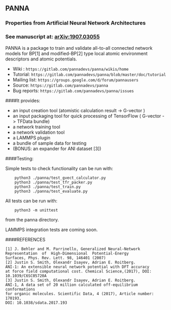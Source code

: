 ## PANNA
### Properties from Artificial Neural Network Architectures

### See manuscript at: [arXiv:1907.03055](https://arxiv.org/abs/1907.03055)

PANNA is a package to train and validate all-to-all connected network models for BP[1] and modified-BP[2] type
local atomic environment descriptors and atomic potentials.

* Wiki : `https://gitlab.com/pannadevs/panna/wikis/home`
* Tutorial: `https://gitlab.com/pannadevs/panna/blob/master/doc/tutorial`
* Mailing list: `https://groups.google.com/d/forum/pannausers`
* Source: `https://gitlab.com/pannadevs/panna`
* Bug reports: `https://gitlab.com/pannadevs/panna/issues`
    
####It provides:

* an input creation tool (atomistic calculation result -> G-vector )
* an input packaging tool for quick processing of TensorFlow ( G-vector -> TFData bundle)
* a network training tool
* a network validation tool 
* a LAMMPS plugin
* a bundle of sample data for testing
* (BONUS: an expander for ANI dataset [3]) 


####Testing:

Simple tests to check functionality can be run with:
```
    python3 ./panna/test_gvect_calculator.py 
    python3 ./panna/test_tfr_packer.py 
    python3 ./panna/test_train.py
    python3 ./panna/test_evaluate.py 
```    
All tests can be run with:
```
    python3 -m unittest
``` 
from the panna directory.

LAMMPS integration tests are coming soon. 


####REFERENCES

    [1] J. Behler and M. Parrinello, Generalized Neural-Network 
    Representation  of  High-Dimensional  Potential-Energy
    Surfaces, Phys. Rev. Lett. 98, 146401 (2007)
    [2] Justin S. Smith, Olexandr Isayev, Adrian E. Roitberg. 
    ANI-1: An extensible neural network potential with DFT accuracy 
    at force field computational cost. Chemical Science,(2017), DOI: 10.1039/C6SC05720A
    [3] Justin S. Smith, Olexandr Isayev, Adrian E. Roitberg. 
    ANI-1, A data set of 20 million calculated off-equilibrium conformations 
    for organic molecules. Scientific Data, 4 (2017), Article number: 170193, 
    DOI: 10.1038/sdata.2017.193
